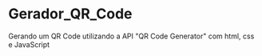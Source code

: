 # Gerador_QR_Code
Gerando um QR Code utilizando a API "QR Code Generator" com html, css e JavaScript

